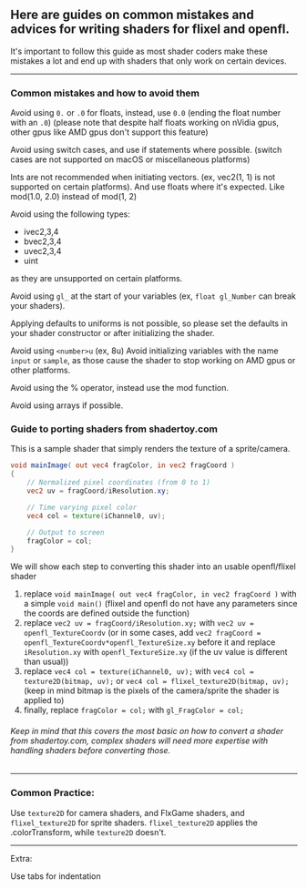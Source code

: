## Here are guides on common mistakes and advices for writing shaders for flixel and openfl.

It's important to follow this guide as most shader coders make these mistakes a lot and end up with shaders that only work on certain devices.

-------
### Common mistakes and how to avoid them
Avoid using `0.` or `.0` for floats, instead, use `0.0` (ending the float number with an `.0`)
(please note that despite half floats working on nVidia gpus, other gpus like AMD gpus don't support this feature)

Avoid using switch cases, and use if statements where possible.
(switch cases are not supported on macOS or miscellaneous platforms)

Ints are not recommended when initiating vectors. (ex, vec2(1, 1) is not supported on certain platforms).
And use floats where it's expected. Like mod(1.0, 2.0) instead of mod(1, 2)

Avoid using the following types:
- ivec2,3,4
- bvec2,3,4
- uvec2,3,4
- uint

as they are unsupported on certain platforms.

Avoid using `gl_` at the start of your variables (ex, `float gl_Number` can break your shaders).

Applying defaults to uniforms is not possible, so please set the defaults in your shader constructor or after initializing the shader.

Avoid using `<number>u` (ex, 8u)
Avoid initializing variables with the name `input` or `sample`, as those cause the shader to stop working on AMD gpus or other platforms.

Avoid using the % operator, instead use the mod function.

Avoid using arrays if possible.

### Guide to porting shaders from shadertoy.com
This is a sample shader that simply renders the texture of a sprite/camera.
```glsl
void mainImage( out vec4 fragColor, in vec2 fragCoord )
{
    // Normalized pixel coordinates (from 0 to 1)
    vec2 uv = fragCoord/iResolution.xy;

    // Time varying pixel color
    vec4 col = texture(iChannel0, uv);

    // Output to screen
    fragColor = col;
}
```
We will show each step to converting this shader into an usable openfl/flixel shader

1. replace ``void mainImage( out vec4 fragColor, in vec2 fragCoord )`` with a simple ``void main()`` (flixel and openfl do not have any parameters since the coords are defined outside the function)
2. replace ``vec2 uv = fragCoord/iResolution.xy;`` with ``vec2 uv = openfl_TextureCoordv`` (or in some cases, add ``vec2 fragCoord = openfl_TextureCoordv*openfl_TextureSize.xy`` before it and replace `iResolution.xy` with ``openfl_TextureSize.xy`` (if the uv value is different than usual))
3. replace ``vec4 col = texture(iChannel0, uv);`` with ``vec4 col = texture2D(bitmap, uv);`` or ``vec4 col = flixel_texture2D(bitmap, uv);`` (keep in mind bitmap is the pixels of the camera/sprite the shader is applied to)
4. finally, replace ``fragColor = col;`` with ``gl_FragColor = col;``

###### Keep in mind that this covers the most basic on how to convert a shader from shadertoy.com, complex shaders will need more expertise with handling shaders before converting those.

-------

### Common Practice:

Use ``texture2D`` for camera shaders, and FlxGame shaders, and ``flixel_texture2D`` for sprite shaders.
``flixel_texture2D`` applies the .colorTransform, while ``texture2D`` doesn't.

-------

Extra:

Use tabs for indentation